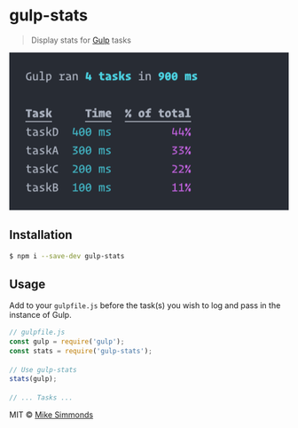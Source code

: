 # gulp-stats

> Display stats for [Gulp](http://gulpjs.com) tasks

![screenshot](screenshot.png)

## Installation

```sh
$ npm i --save-dev gulp-stats
```

## Usage

Add to your `gulpfile.js` before the task(s) you wish to log and pass in the instance of Gulp.

```js
// gulpfile.js
const gulp = require('gulp');
const stats = require('gulp-stats');

// Use gulp-stats
stats(gulp);

// ... Tasks ...
```

MIT © [Mike Simmonds](https://mike.id)
